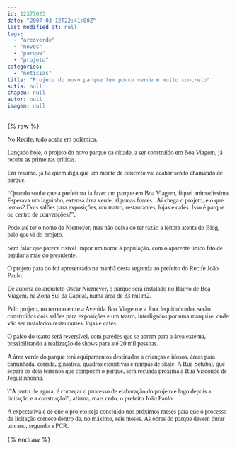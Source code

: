```yaml
---
id: 12377023
date: "2007-03-12T22:41:00Z"
last_modified_at: null
tags:
  - "arcoverde"
  - "novos"
  - "parque"
  - "projeto"
categories:
  - "noticias"
title: "Projeto do novo parque tem pouco verde e muito concreto"
sutia: null
chapeu: null
autor: null
imagem: null
---
```

{% raw %}
<p><P><FONT face=Verdana>No Recife, tudo acaba em polêmica. </FONT></P></p>
<p><P><FONT face=Verdana>Lançado hoje, o projeto do novo parque da cidade, a ser construído em Boa Viagem, já recebe as primeiras críticas.</FONT></P></p>
<p><P><FONT face=Verdana>Em resumo, já há quem diga que um monte de concreto vai acabar sendo chamando de parque.</FONT></P></p>
<p><P><FONT face=Verdana>“Quando soube que a prefeitura ia fazer um parque em Boa Viagem, fiquei animadíssima. Esperava um laguinho, extensa área verde, algumas fontes...Aí chega o projeto, e o que temos? Dois salões para exposições, um teatro, restaurantes, lojas e cafés. Isso é parque ou centro de convenções?”,</FONT></P></p>
<p><P><FONT face=Verdana>Pode até ter o nome de Niemeyer, mas não deixa de ter razão a leitora atenta do Blog, pelo que vi do projeto.</FONT></P></p>
<p><P><FONT face=Verdana>Sem falar que parece risível impor um nome à população, com o aparente único fito de bajular a mãe do presidente.</FONT></P></p>
<p><P><FONT face=Verdana>O projeto para do foi apresentado na manhã desta segunda ao prefeito do Recife João Paulo. </FONT></P></p>
<p><P><FONT face=Verdana>De autoria do arquiteto Oscar Niemeyer, o parque será instalado no Bairro de Boa Viagem, na Zona Sul da Capital, numa área de 33 mil m2. </FONT></P></p>
<p><P><FONT face=Verdana>Pelo projeto, no terreno entre a Avenida Boa Viagem e a Rua Jequitinhonha, serão construídos dois salões para exposições e um teatro, interligados por uma marquise, onde vão ser instalados restaurantes, lojas e cafés. </FONT></P></p>
<p><P><FONT face=Verdana>O palco do teatro será reversível, com paredes que se abrem para a área externa, possibilitando a realização de shows para até 20 mil pessoas.</FONT></P></p>
<p><P><FONT face=Verdana>A área verde do parque terá equipamentos destinados a crianças e idosos, áreas para caminhada, corrida, ginástica, quadras esportivas e rampas de skate. A Rua Setúbal, que separa os dois terrenos que compõem o parque, será recuada próxima à Rua Visconde de Jequitinhonha.</FONT></P></p>
<p><P><FONT face=Verdana>\"A partir de agora, é começar o processo de elaboração do projeto e logo depois a licitação e a construção\", afirma, mais cedo, o prefeito João Paulo.</FONT></P></p>
<p><P><FONT face=Verdana>A expectativa é de que o projeto seja concluído nos próximos meses para que o processo de licitação comece dentro de, no máximo, seis meses. As obras do parque devem durar um ano, segundo a PCR.</FONT></P> </p>
{% endraw %}